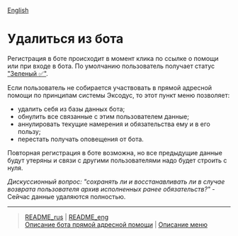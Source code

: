 [English](../../documents_eng/actions/delete_from_bot.md)
# Удалиться из бота

Регистрация в боте происходит в момент клика по ссылке о помощи или при входе в бота.  По умолчанию пользователь получает статус ["Зеленый ✅"](../statuses/green.md). 

Если пользователь не собирается участвовать в прямой адресной помощи по принципам системы Эксодус, то этот пункт меню позволяет:
- удалить себя из базы данных бота;
- обнулить все связанные с этим пользователем данные;
- аннулировать текущие намерения и обязательства ему и в его пользу;
- перестать получать оповещения от бота. 

Повторная регистрация в боте возможна, но все предыдущие данные будут утеряны и связи с другими пользователями надо будет строить с нуля.  

_Дискуссионный вопрос: "сохранять ли и восстанавливать ли в случае возврата пользователя архив исполненных ранее обязательств?"_ - Сейчас данные удаляются полностью.

---
> [README_rus](../../README.md)  |  [README_eng](../../README_eng.md)  
> [Описание бота прямой адресной помощи](../index.md)  |  [Описание меню](../faq/menu.md)
